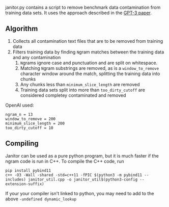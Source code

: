 janitor.py contains a script to remove benchmark data contamination from training data sets.
It uses the approach described in the [GPT-3 paper](https://arxiv.org/abs/2005.14165).

## Algorithm
1) Collects all contamination text files that are to be removed from training data
2) Filters training data by finding `N`gram matches between the training data
   and any contamination
   1) `N`grams ignore case and punctuation and are split on whitespace.
   2) Matching `N`gram substrings are removed, as is a `window_to_remove` character window around
    the match, splitting the training data into chunks
   3) Any chunks less than `minimum_slice_length` are removed
   4) Training data sets split into more than `too_dirty_cutoff` are considered
    completey contaminated and removed

OpenAI used:
```
ngram_n = 13
window_to_remove = 200
minimum_slice_length = 200
too_dirty_cutoff = 10
```

## Compiling

Janitor can be used as a pure python program, but it is much faster if the ngram
code is run in C++. To compile the C++ code, run

```
pip install pybind11
c++ -O3 -Wall -shared -std=c++11 -fPIC $(python3 -m pybind11 --includes) janitor_util.cpp -o janitor_util$(python3-config --extension-suffix)
```

If your your compiler isn't linked to python, you may need to add to the above `-undefined dynamic_lookup`
